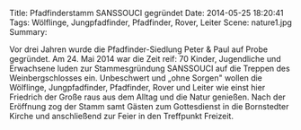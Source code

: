 Title: Pfadfinderstamm SANSSOUCI gegründet
Date: 2014-05-25 18:20:41
Tags: Wölflinge, Jungpfadfinder, Pfadfinder, Rover, Leiter
Scene: nature1.jpg
Summary: 

Vor drei Jahren wurde die Pfadfinder-Siedlung Peter & Paul auf Probe gegründet. Am 24. Mai 2014 war die Zeit reif: 70 Kinder, Jugendliche und Erwachsene luden zur Stammesgründung SANSSOUCI auf die Treppen des Weinbergschlosses ein. Unbeschwert und „ohne Sorgen" wollen die Wölflinge, Jungpfadfinder, Pfadfinder, Rover und Leiter wie einst hier Friedrich der Große raus aus dem Alltag und die Natur genießen. Nach der Eröffnung zog der Stamm samt Gästen zum Gottesdienst in die Bornstedter Kirche und anschließend zur Feier in den Treffpunkt Freizeit.